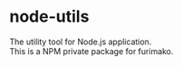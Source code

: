 # node-utils
The utility tool for Node.js application.  
This is a NPM private package for furimako.

